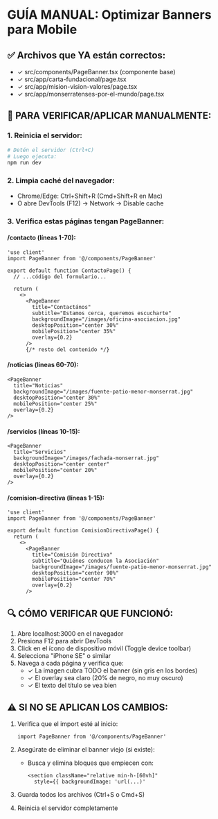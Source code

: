 # GUÍA MANUAL: Optimizar Banners para Mobile

## ✅ Archivos que YA están correctos:
- ✓ src/components/PageBanner.tsx (componente base)
- ✓ src/app/carta-fundacional/page.tsx
- ✓ src/app/mision-vision-valores/page.tsx
- ✓ src/app/monserratenses-por-el-mundo/page.tsx

## 📝 PARA VERIFICAR/APLICAR MANUALMENTE:

### 1. Reinicia el servidor:
```bash
# Detén el servidor (Ctrl+C)
# Luego ejecuta:
npm run dev
```

### 2. Limpia caché del navegador:
- Chrome/Edge: Ctrl+Shift+R (Cmd+Shift+R en Mac)
- O abre DevTools (F12) → Network → Disable cache

### 3. Verifica estas páginas tengan PageBanner:

#### /contacto (líneas 1-70):
```tsx
'use client'
import PageBanner from '@/components/PageBanner'

export default function ContactoPage() {
  // ...código del formulario...
  
  return (
    <>
      <PageBanner 
        title="Contactános"
        subtitle="Estamos cerca, queremos escucharte"
        backgroundImage="/images/oficina-asociacion.jpg"
        desktopPosition="center 30%"
        mobilePosition="center 35%"
        overlay={0.2}
      />
      {/* resto del contenido */}
```

#### /noticias (líneas 60-70):
```tsx
<PageBanner 
  title="Noticias"
  backgroundImage="/images/fuente-patio-menor-monserrat.jpg"
  desktopPosition="center 30%"
  mobilePosition="center 25%"
  overlay={0.2}
/>
```

#### /servicios (líneas 10-15):
```tsx
<PageBanner 
  title="Servicios"
  backgroundImage="/images/fachada-monserrat.jpg"
  desktopPosition="center center"
  mobilePosition="center 20%"
  overlay={0.2}
/>
```

#### /comision-directiva (líneas 1-15):
```tsx
'use client'
import PageBanner from '@/components/PageBanner'

export default function ComisionDirectivaPage() {
  return (
    <>
      <PageBanner 
        title="Comisión Directiva"
        subtitle="Quiénes conducen la Asociación"
        backgroundImage="/images/fuente-patio-menor-monserrat.jpg"
        desktopPosition="center 90%"
        mobilePosition="center 70%"
        overlay={0.2}
      />
```

## 🔍 CÓMO VERIFICAR QUE FUNCIONÓ:

1. Abre localhost:3000 en el navegador
2. Presiona F12 para abrir DevTools
3. Click en el ícono de dispositivo móvil (Toggle device toolbar)
4. Selecciona "iPhone SE" o similar
5. Navega a cada página y verifica que:
   - ✓ La imagen cubra TODO el banner (sin gris en los bordes)
   - ✓ El overlay sea claro (20% de negro, no muy oscuro)
   - ✓ El texto del título se vea bien

## ⚠️ SI NO SE APLICAN LOS CAMBIOS:

1. Verifica que el import esté al inicio:
   ```tsx
   import PageBanner from '@/components/PageBanner'
   ```

2. Asegúrate de eliminar el banner viejo (si existe):
   - Busca y elimina bloques que empiecen con:
     ```tsx
     <section className="relative min-h-[60vh]"
       style={{ backgroundImage: 'url(...)'
     ```

3. Guarda todos los archivos (Ctrl+S o Cmd+S)

4. Reinicia el servidor completamente

